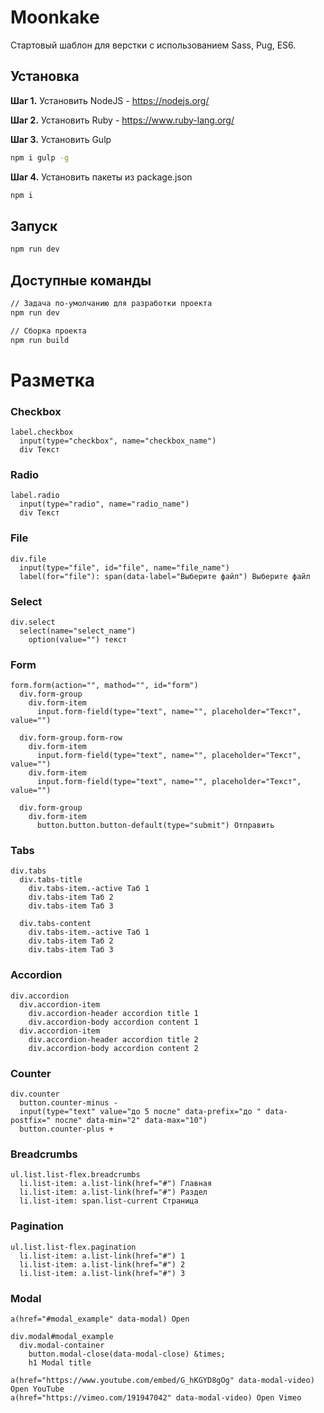 # Moonkake
Стартовый шаблон для верстки с использованием Sass, Pug, ES6.

## Установка
**Шаг 1.** Установить NodeJS - https://nodejs.org/

**Шаг 2.** Установить Ruby - https://www.ruby-lang.org/

**Шаг 3.** Установить Gulp
```sh
npm i gulp -g
```
**Шаг 4.** Установить пакеты из package.json
```sh
npm i
```

## Запуск
```sh
npm run dev
```

## Доступные команды
```sh
// Задача по-умолчанию для разработки проекта
npm run dev

// Сборка проекта
npm run build
```

# Разметка

### Сheckbox
```pug
label.checkbox
  input(type="checkbox", name="checkbox_name")
  div Текст
```

### Radio
```pug
label.radio
  input(type="radio", name="radio_name")
  div Текст
```

### File
```pug
div.file
  input(type="file", id="file", name="file_name")
  label(for="file"): span(data-label="Выберите файл") Выберите файл
```

### Select
```pug
div.select
  select(name="select_name")
    option(value="") текст
```

### Form
```pug
form.form(action="", mathod="", id="form")
  div.form-group
    div.form-item
      input.form-field(type="text", name="", placeholder="Текст", value="")

  div.form-group.form-row
    div.form-item
      input.form-field(type="text", name="", placeholder="Текст", value="")
    div.form-item
      input.form-field(type="text", name="", placeholder="Текст", value="")

  div.form-group
    div.form-item
      button.button.button-default(type="submit") Отправить
```

### Tabs
```pug
div.tabs
  div.tabs-title
    div.tabs-item.-active Таб 1
    div.tabs-item Таб 2
    div.tabs-item Таб 3

  div.tabs-content
    div.tabs-item.-active Таб 1
    div.tabs-item Таб 2
    div.tabs-item Таб 3
```

### Accordion
```pug
div.accordion
  div.accordion-item
    div.accordion-header accordion title 1
    div.accordion-body accordion content 1
  div.accordion-item
    div.accordion-header accordion title 2
    div.accordion-body accordion content 2
```

### Counter
```pug
div.counter
  button.counter-minus -
  input(type="text" value="до 5 после" data-prefix="до " data-postfix=" после" data-min="2" data-max="10")
  button.counter-plus +
```

### Breadcrumbs
```pug
ul.list.list-flex.breadcrumbs
  li.list-item: a.list-link(href="#") Главная
  li.list-item: a.list-link(href="#") Раздел
  li.list-item: span.list-current Страница
```

### Pagination
```pug
ul.list.list-flex.pagination
  li.list-item: a.list-link(href="#") 1
  li.list-item: a.list-link(href="#") 2
  li.list-item: a.list-link(href="#") 3
```

### Modal
```pug
a(href="#modal_example" data-modal) Open

div.modal#modal_example
  div.modal-container
    button.modal-close(data-modal-close) &times;
    h1 Modal title
    
a(href="https://www.youtube.com/embed/G_hKGYD8gOg" data-modal-video) Open YouTube
a(href="https://vimeo.com/191947042" data-modal-video) Open Vimeo
```